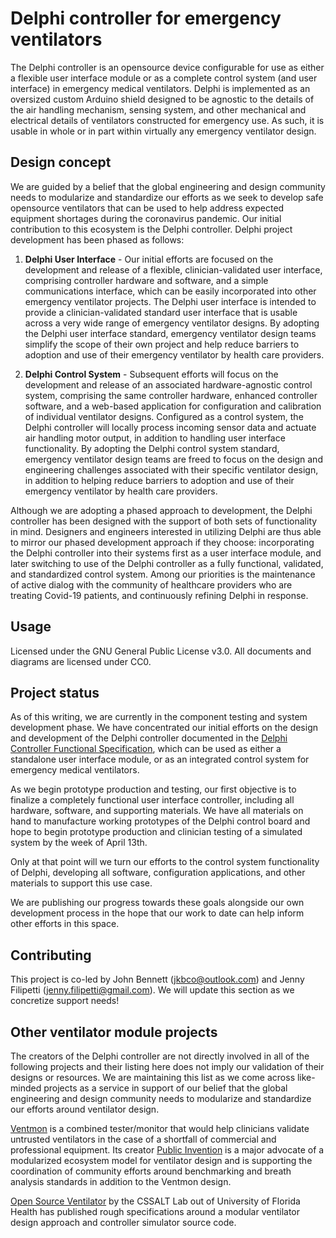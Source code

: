 # Delphi controller for emergency ventilators

The Delphi controller is an opensource device configurable for use as either a flexible user interface module or as a complete control system (and user interface) in emergency medical ventilators. Delphi is implemented as an oversized custom Arduino shield designed to be agnostic to the details of the air handling mechanism, sensing system, and other mechanical and electrical details of ventilators constructed for emergency use. As such, it is usable in whole or in part within virtually any emergency ventilator design.

## Design concept

We are guided by a belief that the global engineering and design community needs to modularize and standardize our efforts as we seek to develop safe opensource ventilators that can be used to help address expected equipment shortages during the coronavirus pandemic. Our initial contribution to this ecosystem is the Delphi controller. Delphi project development has been phased as follows:

1. **Delphi User Interface** - Our initial efforts are focused on the development and release of a flexible, clinician-validated user interface, comprising controller hardware and software, and a simple communications interface, which can be easily incorporated into other emergency ventilator projects. The Delphi user interface is intended to provide a clinician-validated standard user interface that is usable across a very wide range of emergency ventilator designs. By adopting the Delphi user interface standard, emergency ventilator design teams simplify the scope of their own project and help reduce barriers to adoption and use of their emergency ventilator by health care providers.

 2.	**Delphi Control System** - Subsequent efforts will focus on the development and release of an associated hardware-agnostic control system, comprising the same controller hardware, enhanced controller software, and a web-based application for configuration and calibration of individual ventilator designs. Configured as a control system, the Delphi controller will locally process incoming sensor data and actuate air handling motor output, in addition to handling user interface functionality. By adopting the Delphi control system standard, emergency ventilator design teams are freed to focus on the design and engineering challenges associated with their specific ventilator design, in addition to helping reduce barriers to adoption and use of their emergency ventilator by health care providers.

Although we are adopting a phased approach to development, the Delphi controller has been designed with the support of both sets of functionality in mind. Designers and engineers interested in utilizing Delphi are thus able to mirror our phased development approach if they choose: incorporating the Delphi controller into their systems first as a user interface module, and later switching to use of the Delphi controller as a fully functional, validated, and standardized control system. Among our priorities is the maintenance of active dialog with the community of healthcare providers who are treating Covid-19 patients, and continuously refining Delphi in response.
    
## Usage

Licensed under the GNU General Public License v3.0. All documents and diagrams are licensed under CC0.

## Project status

As of this writing, we are currently in the component testing and system development phase. We have concentrated our initial efforts on the design and development of the Delphi controller documented in the [Delphi Controller Functional Specification](Delphi_Controller_Functional_Specification.pdf), which can be used as either a standalone user interface module, or as an integrated control system for emergency medical ventilators.

As we begin prototype production and testing, our first objective is to finalize a completely functional user interface controller, including all hardware, software, and supporting materials. We have all materials on hand to manufacture working prototypes of the Delphi control board and hope to begin prototype production and clinician testing of a simulated system by the week of April 13th. 

Only at that point will we turn our efforts to the control system functionality of Delphi, developing all software, configuration applications, and other materials to support this use case.

We are publishing our progress towards these goals alongside our own development process in the hope that our work to date can help inform other efforts in this space.

## Contributing

This project is co-led by John Bennett (jkbco@outlook.com) and Jenny Filipetti (jenny.filipetti@gmail.com). We will update this section as we concretize support needs!

## Other ventilator module projects

The creators of the Delphi controller are not directly involved in all of the following projects and their listing here does not imply our validation of their designs or resources. We are maintaining this list as we come across like-minded projects as a service in support of our belief that the global engineering and design community needs to modularize and standardize our efforts around ventilator design.

[Ventmon](https://github.com/PubInv/ventmon-ventilator-inline-test-monitor) is a combined tester/monitor that would help clinicians validate untrusted ventilators in the case of a shortfall of commercial and professional equipment. Its creator [Public Invention](https://www.pubinv.org) is a major advocate of a modularized ecosystem model for ventilator design and is supporting the coordination of community efforts around benchmarking and breath analysis standards in addition to the Ventmon design.

[Open Source Ventilator](https://github.com/CSSALTlab/Open_Source_Ventilator) by the CSSALT Lab out of University of Florida Health has published rough specifications around a modular ventilator design approach and controller simulator source code.
